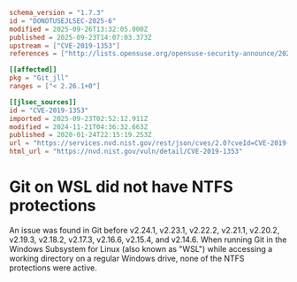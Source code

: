 ```toml
schema_version = "1.7.3"
id = "DONOTUSEJLSEC-2025-6"
modified = 2025-09-26T13:32:05.000Z
published = 2025-09-23T14:07:03.373Z
upstream = ["CVE-2019-1353"]
references = ["http://lists.opensuse.org/opensuse-security-announce/2020-01/msg00056.html", "http://lists.opensuse.org/opensuse-security-announce/2020-05/msg00003.html", "https://lore.kernel.org/git/xmqqr21cqcn9.fsf%40gitster-ct.c.googlers.com/T/#u", "https://public-inbox.org/git/xmqqr21cqcn9.fsf%40gitster-ct.c.googlers.com/", "https://security.gentoo.org/glsa/202003-30", "http://lists.opensuse.org/opensuse-security-announce/2020-01/msg00056.html", "http://lists.opensuse.org/opensuse-security-announce/2020-05/msg00003.html", "https://lore.kernel.org/git/xmqqr21cqcn9.fsf%40gitster-ct.c.googlers.com/T/#u", "https://public-inbox.org/git/xmqqr21cqcn9.fsf%40gitster-ct.c.googlers.com/", "https://security.gentoo.org/glsa/202003-30"]

[[affected]]
pkg = "Git_jll"
ranges = ["< 2.26.1+0"]

[[jlsec_sources]]
id = "CVE-2019-1353"
imported = 2025-09-23T02:52:12.911Z
modified = 2024-11-21T04:36:32.663Z
published = 2020-01-24T22:15:19.253Z
url = "https://services.nvd.nist.gov/rest/json/cves/2.0?cveId=CVE-2019-1353"
html_url = "https://nvd.nist.gov/vuln/detail/CVE-2019-1353"
```

# Git on WSL did not have NTFS protections

An issue was found in Git before v2.24.1, v2.23.1, v2.22.2, v2.21.1, v2.20.2, v2.19.3, v2.18.2, v2.17.3, v2.16.6, v2.15.4, and v2.14.6. When running Git in the Windows Subsystem for Linux (also known as "WSL") while accessing a working directory on a regular Windows drive, none of the NTFS protections were active.

